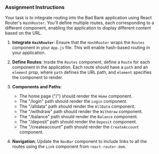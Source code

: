 ### Assignment Instructions

Your task is to integrate routing into the Bad Bank application using React Router's `HashRouter`. You'll define multiple routes, each corresponding to a different component, enabling the application to display different content based on the URL.

1. **Integrate `HashRouter`**: Ensure that the `HashRouter` wraps the `Routes` component in your `App.js` file. This will enable hash-based routing in your application.

2. **Define Routes**: Inside the `Routes` component, define a `Route` for each component in the application. Each route should have a `path` and an `element` prop, where `path` defines the URL path, and `element` specifies the component to render.

3. **Components and Paths**:

   - The home page ("/") should render the `Home` component.
   - The "/login" path should render the `Login` component.
   - The "/alldata" path should render the `AllData` component.
   - The "/withdraw" path should render the `Withdraw` component.
   - The "/balance" path should render the `Balance` component.
   - The "/deposit" path should render the `Deposit` component.
   - The "/createaccount" path should render the `CreateAccount` component.

4. **Navigation**: Update the `NavBar` component to include links to all the routes using the `Link` component from `react-router-dom`.
